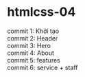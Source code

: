 # htmlcss-04
commit 1: Khởi tạo</br>
commit 2: Header</br>
commit 3: Hero</br>
commit 4: About</br>
commit 5: features</br>
commit 6: service + staff
